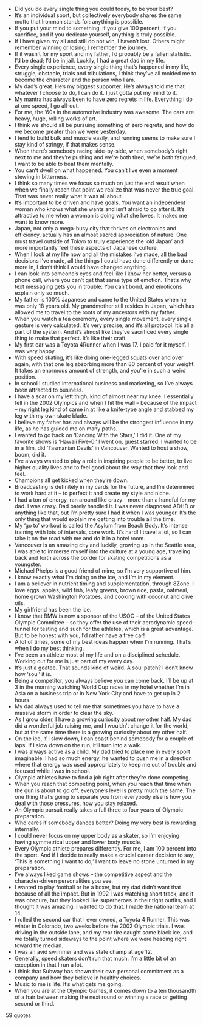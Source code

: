  - Did you do every single thing you could today, to be your best?
 - It’s an individual sport, but collectively everybody shares the same motto that Ironman stands for: anything is possible.
 - If you put your mind to something, if you give 100 percent, if you sacrifice, and if you dedicate yourself, anything is truly possible.
 - If I have given my all and still do not win, I haven’t lost. Others might remember winning or losing; I remember the journey.
 - If it wasn’t for my sport and my father, I’d probably be a fallen statistic. I’d be dead; I’d be in jail. Luckily, I had a great dad in my life.
 - Every single experience, every single thing that’s happened in my life, struggle, obstacle, trials and tribulations, I think they’ve all molded me to become the character and the person who I am.
 - My dad’s great. He’s my biggest supporter. He’s always told me that whatever I choose to do, I can do it. I just gotta put my mind to it.
 - My mantra has always been to have zero regrets in life. Everything I do at one speed, I go all-out.
 - For me, the ’60s in the automotive industry was awesome. The cars are heavy, huge, rolling works of art.
 - I think we should all be pursuing something of zero regrets, and how do we become greater than we were yesterday.
 - I tend to build bulk and muscle easily, and running seems to make sure I stay kind of stringy, if that makes sense.
 - When there’s somebody racing side-by-side, when somebody’s right next to me and they’re pushing and we’re both tired, we’re both fatigued, I want to be able to beat them mentally.
 - You can’t dwell on what happened. You can’t live even a moment stewing in bitterness.
 - I think so many times we focus so much on just the end result when when we finally reach that point we realize that was never the true goal. That was never really what it was all about.
 - It’s important to be driven and have goals. You want an independent woman who knows what she wants and isn’t afraid to go after it. It’s attractive to me when a woman is doing what she loves. It makes me want to know more.
 - Japan, not only a mega-busy city that thrives on electronics and efficiency, actually has an almost sacred appreciation of nature. One must travel outside of Tokyo to truly experience the ‘old Japan’ and more importantly feel these aspects of Japanese culture.
 - When I look at my life now and all the mistakes I’ve made, all the bad decisions I’ve made, all the things I could have done differently or done more in, I don’t think I would have changed anything.
 - I can look into someone’s eyes and feel like I know her better, versus a phone call, where you can’t get that same type of emotion. That’s why text messaging gets you in trouble: You can’t bond, and emoticons explain only so much.
 - My father is 100% Japanese and came to the United States when he was only 18 years old. My grandmother still resides in Japan, which has allowed me to travel to the roots of my ancestors with my father.
 - When you watch a tea ceremony, every single movement, every single gesture is very calculated. It’s very precise, and it’s all protocol. It’s all a part of the system. And it’s almost like they’ve sacrificed every single thing to make that perfect. It’s like their craft.
 - My first car was a Toyota 4Runner when I was 17. I paid for it myself. I was very happy.
 - With speed skating, it’s like doing one-legged squats over and over again, with that one leg absorbing more than 80 percent of your weight. It takes an enormous amount of strength, and you’re in such a weird position.
 - In school I studied international business and marketing, so I’ve always been attracted to business.
 - I have a scar on my left thigh, kind of almost near my knee. I essentially fell in the 2002 Olympics and when I hit the wall – because of the impact – my right leg kind of came in at like a knife-type angle and stabbed my leg with my own skate blade.
 - I believe my father has and always will be the strongest influence in my life, as he has guided me on many paths.
 - I wanted to go back on ‘Dancing With the Stars,’ I did it. One of my favorite shows is ‘Hawaii Five-0.’ I went on, guest starred. I wanted to be in a film, did ‘Tasmanian Devils’ in Vancouver. Wanted to host a show, boom, did it.
 - I’ve always wanted to play a role in inspiring people to be better, to live higher quality lives and to feel good about the way that they look and feel.
 - Champions all get kicked when they’re down.
 - Broadcasting is definitely in my cards for the future, and I’m determined to work hard at it – to perfect it and create my style and niche.
 - I had a ton of energy, ran around like crazy – more than a handful for my dad. I was crazy. Dad barely handled it. I was never diagnosed ADHD or anything like that, but I’m pretty sure I had it when I was younger. It’s the only thing that would explain me getting into trouble all the time.
 - My ‘go to’ workout is called the Asylum from Beach Body. It’s intense training with lots of intervals, core work. It’s hard! I travel a lot, so I can take it on the road with me and do it in a hotel room.
 - Vancouver is an amazing city and luckily, growing up in the Seattle area, I was able to immerse myself into the culture at a young age, traveling back and forth across the border for skating competitions as a youngster.
 - Michael Phelps is a good friend of mine, so I’m very supportive of him.
 - I know exactly what I’m doing on the ice, and I’m in my element.
 - I am a believer in nutrient timing and supplementation, through 8Zone. I love eggs, apples, wild fish, leafy greens, brown rice, pasta, oatmeal, home grown Washington Potatoes, and cooking with coconut and olive oils.
 - My girlfriend has been the ice.
 - I know that BMW is now a sponsor of the USOC – of the United States Olympic Committee – so they offer the use of their aerodynamic speed-tunnel for testing and such for the athletes, which is a great advantage. But to be honest with you, I’d rather have a free car!
 - A lot of times, some of my best ideas happen when I’m running. That’s when I do my best thinking.
 - I’ve been an athlete most of my life and on a disciplined schedule. Working out for me is just part of my every day.
 - It’s just a goatee. That sounds kind of weird. A soul patch? I don’t know how ‘soul’ it is.
 - Being a competitor, you always believe you can come back. I’ll be up at 3 in the morning watching World Cup races in my hotel whether I’m in Asia on a business trip or in New York City and have to get up in 2 hours.
 - My dad always used to tell me that sometimes you have to have a massive storm in order to clear the sky.
 - As I grow older, I have a growing curiosity about my other half. My dad did a wonderful job raising me, and I wouldn’t change it for the world, but at the same time there is a growing curiosity about my other half.
 - On the ice, if I slow down, I can coast behind somebody for a couple of laps. If I slow down on the run, it’ll turn into a walk.
 - I was always active as a child. My dad tried to place me in every sport imaginable. I had so much energy, he wanted to push me in a direction where that energy was used appropriately to keep me out of trouble and focused while I was in school.
 - Olympic athletes have to find a job right after they’re done competing.
 - When you reach that competing point, when you reach that time when the gun is about to go off, everyone’s level is pretty much the same. The one thing that’s going to separate you from everybody else is how you deal with those pressures, how you stay relaxed.
 - An Olympic pursuit really takes a full three to four years of Olympic preparation.
 - Who cares if somebody dances better? Doing my very best is rewarding internally.
 - I could never focus on my upper body as a skater, so I’m enjoying having symmetrical upper and lower body muscle.
 - Every Olympic athlete prepares differently. For me, I am 100 percent into the sport. And if I decide to really make a crucial career decision to say, ‘This is something I want to do,’ I want to leave no stone unturned in my preparation.
 - I’ve always liked game shows – the competitive aspect and the character-driven personalities you see.
 - I wanted to play football or be a boxer, but my dad didn’t want that because of all the impact. But in 1992 I was watching short track, and it was obscure, but they looked like superheroes in their tight outfits, and I thought it was amazing. I wanted to do that. I made the national team at 14.
 - I rolled the second car that I ever owned, a Toyota 4 Runner. This was winter in Colorado, two weeks before the 2002 Olympic trials. I was driving in the outside lane, and my rear tire caught some black ice, and we totally turned sideways to the point where we were heading right toward the median.
 - I was an avid swimmer and was state champ at age 12.
 - Generally, speed skaters don’t run that much. I’m a little bit of an exception in that I run a lot.
 - I think that Subway has shown their own personal commitment as a company and how they believe in healthy choices.
 - Music to me is life. It’s what gets me going.
 - When you are at the Olympic Games, it comes down to a ten thousandth of a hair between making the next round or winning a race or getting second or third.

59 quotes